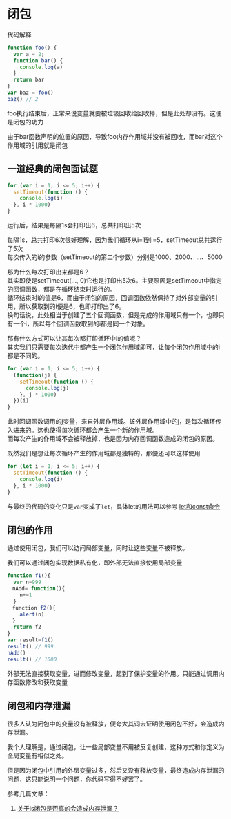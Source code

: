 # 闭包
代码解释
```javascript
function foo() { 
  var a = 2;
  function bar() { 
    console.log(a)
  }
  return bar
}
var baz = foo()
baz() // 2 
```

foo执行结束后，正常来说变量就要被垃圾回收给回收掉，但是此处却没有。这便是闭包的功力

由于bar函数声明的位置的原因，导致foo内存作用域并没有被回收，而bar对这个作用域的引用就是闭包

## 一道经典的闭包面试题
```javascript
for (var i = 1; i <= 5; i++) {
  setTimeout(function () {
    console.log(i)
  }, i * 1000)
}
```
运行后，结果是每隔1s会打印出6，总共打印出5次

每隔1s，总共打印6次很好理解，因为我们循环从i=1到i=5，setTimeout总共运行了5次  
每次传入的i的参数（setTimeout的第二个参数）分别是1000、2000、...、5000

那为什么每次打印出来都是6？  
其实即使是setTimeout(..., 0)它也是打印出5次6。主要原因是setTimeout中指定的回调函数，都是在循环结束时运行的。  
循环结束时i的值是6，而由于闭包的原因，回调函数依然保持了对外部变量的引用，所以获取到的i便是6，也即打印出了6。  
换句话说，此处相当于创建了五个回调函数，但是完成的作用域只有一个，也即只有一个i，所以每个回调函数取到的i都是同一个对象。

那有什么方式可以让其每次都打印循环中i的值呢？  
其实我们只需要每次迭代中都产生一个闭包作用域即可，让每个闭包作用域中的i都是不同的。
```javascript
for (var i = 1; i <= 5; i++) {
  (function(j) {
    setTimeout(function () {
      console.log(j)
    }, j * 1000)
  })(i)
}
```
此时回调函数调用的j变量，来自外层作用域。该外层作用域中的j，是每次循环传入进来的。这也使得每次循环都会产生一个新的作用域。  
而每次产生的作用域不会被释放掉，也是因为内存回调函数造成的闭包的原因。

既然我们是想让每次循环产生的作用域都是独特的，那便还可以这样使用
```javascript
for (let i = 1; i <= 5; i++) {
  setTimeout(function () {
    console.log(i)
  }, i * 1000)
}
```
与最终的代码的变化只是`var`变成了`let`，具体let的用法可以参考 [let和const命令](http://es6.ruanyifeng.com/#docs/let)

## 闭包的作用
通过使用闭包，我们可以访问局部变量，同时让这些变量不被释放。

我们可以通过闭包实现数据私有化，即外部无法直接使用局部变量
```javascript
function f1(){
  var n=999
　nAdd= function(){
    n+=1
  }
　function f2(){
    alert(n)
　}
  return f2
}
var result=f1()
result() // 999
nAdd()
result() // 1000
```

外部无法直接获取变量，进而修改变量，起到了保护变量的作用。只能通过调用内存函数修改和获取变量

## 闭包和内存泄漏
很多人认为闭包中的变量没有被释放，便夸大其词去证明使用闭包不好，会造成内存泄漏。

我个人理解是，通过闭包，让一些局部变量不用被反复创建，这种方式和你定义为全局变量有相似之处。

但是因为闭包中引用的外层变量过多，然后又没有释放变量，最终造成内存泄漏的问题，这只能说明一个问题，你代码写得不好罢了。

参考几篇文章：
1. [关于js闭包是否真的会造成内存泄漏？](https://www.zhihu.com/question/31078912)
